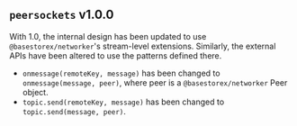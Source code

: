 ## `peersockets` v1.0.0
With 1.0, the internal design has been updated to use `@basestorex/networker`'s stream-level extensions. Similarly, the external APIs have been altered to use the patterns defined there.
* `onmessage(remoteKey, message)` has been changed to `onmessage(message, peer)`, where peer is a `@basestorex/networker` Peer object.
* `topic.send(remoteKey, message)` has been changed to `topic.send(message, peer)`.
